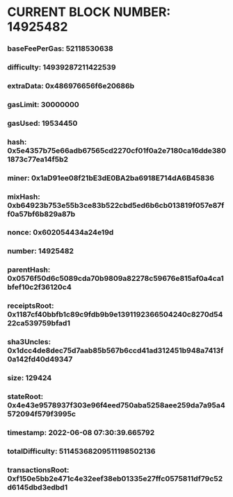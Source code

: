 # CURRENT BLOCK NUMBER: 14925482

### baseFeePerGas: 52118530638
### difficulty: 14939287211422539
### extraData: 0x486976656f6e20686b
### gasLimit: 30000000
### gasUsed: 19534450
### hash: 0x5e4357b75e66adb67565cd2270cf01f0a2e7180ca16dde3801873c77ea14f5b2
### miner: 0x1aD91ee08f21bE3dE0BA2ba6918E714dA6B45836
### mixHash: 0xb64923b753e55b3ce83b522cbd5ed6b6cb013819f057e87ff0a57bf6b829a87b
### nonce: 0x602054434a24e19d
### number: 14925482
### parentHash: 0x0576f50d6c5089cda70b9809a82278c59676e815af0a4ca1bfef10c2f36120c4
### receiptsRoot: 0x1187cf40bbfb1c89c9fdb9b9e1391192366504240c8270d5422ca539759bfad1
### sha3Uncles: 0x1dcc4de8dec75d7aab85b567b6ccd41ad312451b948a7413f0a142fd40d49347
### size: 129424
### stateRoot: 0x4e43e9578937f303e96f4eed750aba5258aee259da7a95a4572094f579f3995c
### timestamp: 2022-06-08 07:30:39.665792
### totalDifficulty: 51145368209511198502136
### transactionsRoot: 0xf150e5bb2e471c4e32eef38eb01335e27ffc0575811df79c52d6145dbd3edbd1
